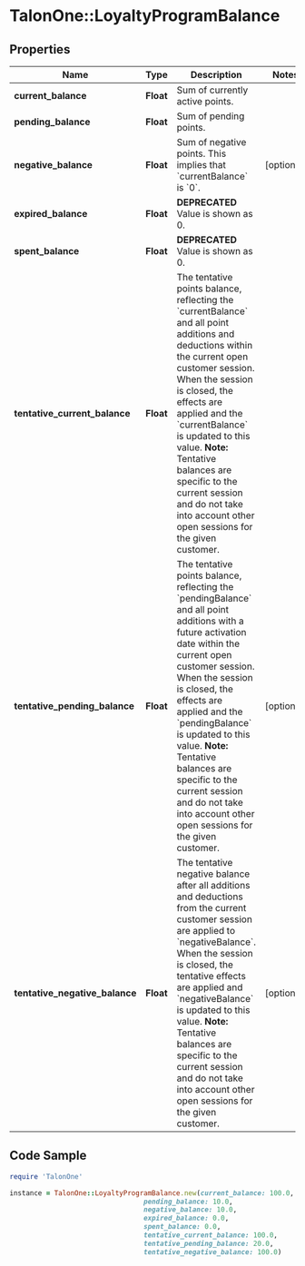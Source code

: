 # TalonOne::LoyaltyProgramBalance

## Properties

Name | Type | Description | Notes
------------ | ------------- | ------------- | -------------
**current_balance** | **Float** | Sum of currently active points. | 
**pending_balance** | **Float** | Sum of pending points. | 
**negative_balance** | **Float** | Sum of negative points. This implies that &#x60;currentBalance&#x60; is &#x60;0&#x60;. | [optional] 
**expired_balance** | **Float** | **DEPRECATED** Value is shown as 0.  | 
**spent_balance** | **Float** | **DEPRECATED** Value is shown as 0.  | 
**tentative_current_balance** | **Float** | The tentative points balance, reflecting the &#x60;currentBalance&#x60; and all point additions and deductions within the current open customer session. When the session is closed, the effects are applied and the &#x60;currentBalance&#x60; is updated to this value.  **Note:** Tentative balances are specific to the current session and do not take into account other open sessions for the given customer.  | 
**tentative_pending_balance** | **Float** | The tentative points balance, reflecting the &#x60;pendingBalance&#x60; and all point additions with a future activation date within the current open customer session. When the session is closed, the effects are applied and the &#x60;pendingBalance&#x60; is updated to this value.  **Note:** Tentative balances are specific to the current session and do not take into account other open sessions for the given customer.  | [optional] 
**tentative_negative_balance** | **Float** | The tentative negative balance after all additions and deductions from the current customer session are applied to &#x60;negativeBalance&#x60;. When the session is closed, the tentative effects are applied and &#x60;negativeBalance&#x60; is updated to this value.  **Note:** Tentative balances are specific to the current session and do not take into account other open sessions for the given customer.  | [optional] 

## Code Sample

```ruby
require 'TalonOne'

instance = TalonOne::LoyaltyProgramBalance.new(current_balance: 100.0,
                                 pending_balance: 10.0,
                                 negative_balance: 10.0,
                                 expired_balance: 0.0,
                                 spent_balance: 0.0,
                                 tentative_current_balance: 100.0,
                                 tentative_pending_balance: 20.0,
                                 tentative_negative_balance: 100.0)
```


